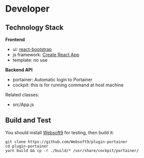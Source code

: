 # Developer

## Technology Stack

**Frontend**  

- ui: [react-bootstrap](https://react-bootstrap.github.io/)
- js framework: [Create React App](https://create-react-app.dev/docs/documentation-intro)
- template: no use

**Backend API**  

- portainer: Automatic login to Portainer
- cockpit: this is for running command at host machine

Related classes:

- src/App.js


## Build and Test

You should install [Websoft9](https://github.com/Websoft9/websoft9) for testing, then build it:

```
git clone https://github.com/Websoft9/plugin-portainer
cd plugin-portainer
yarn build && cp -r ./build/* /usr/share/cockpit/portainer/
```

